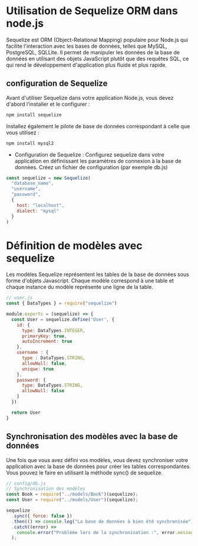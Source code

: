 # Utilisation de Sequelize ORM dans node.js

Sequelize est ORM (Object-Relational Mapping) populaire pour Node.js qui facilite l'interaction avec les bases de données, telles que MySQL, PostgreSQL, SQLLite. Il permet de manipuler les données de la base de données en utilisant des objets JavaScript plutôt que des requêtes SQL, ce qui rend le développement d'application plus fluide et plus rapide.

## configuration de Sequelize

Avant d'utiliser Sequelize dans votre application Node.js, vous devez d'abord l'installer et le configurer :

```bash
npm install sequelize
```

Installez également le pilote de base de données correspondant à celle que vous utilisez :

```bash
npm install mysql2
```

- Configuration de Sequelize : Configurez sequelize dans votre application en définiissant les paramètres de connexion à la base de données. Créez un fichier de configuration (par exemple db.js)

```javascript
const sequelize = new Sequelize(
  "database_name",
  "username",
  "password",
  {
    host: "localhost",
    dialect: "mysql"
  }
)
```

# Définition de modèles avec sequelize

Les modèles Sequelize représentent les tables de la base de données sous forme d'objets Javascript. Chaque modèle correspond à une table et chaque instance du modèle représente une ligne de la table.

```javascript
// user.js
const { DataTypes } = require("sequelize")

module.exports = (sequelize) => {
  const User = sequelize.define('User', {
    id: {
      type: DataTypes.INTEGER,
      primaryKey: true,
      autoIncrement: true
    },
    username : {
      type : DataTypes.STRING,
      allowNull: false,
      unique: true
    },
    password: {
      type: DataTypes.STRING,
      allowNull: false
    }
  })

  return User
}

```

## Synchronisation des modèles avec la base de données

Une fois que vous avez défini vos modèles, vous devez synchroniser votre application avec la base de données pour créer les tables correspondantes. Vous pouvez le faire en utilisant la méthode sync() de sequelize.

```javascript
// config/db.js
// Synchronisation des modèles
const Book = require("../models/Book")(sequelize);
const User = require("../models/User")(sequelize);

sequelize
  .sync({ force: false })
  .then(() => console.log("La base de données à bien été synchronisée"))
  .catch((error) =>
    console.error("Problème lors de la synchronisation :", error.message)
  );
```